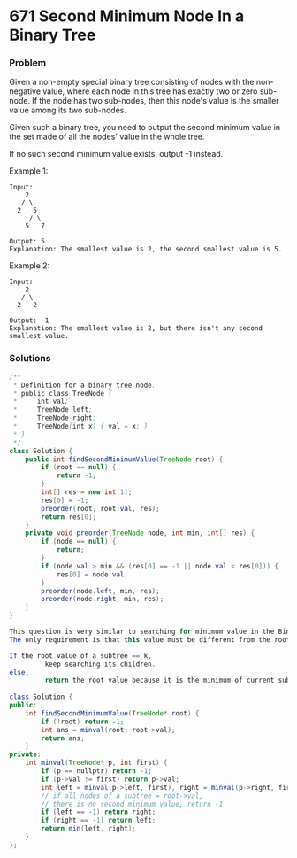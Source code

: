 # 671 Second Minimum Node In a Binary Tree

### Problem

Given a non-empty special binary tree consisting of nodes with the non-negative value, where each node in this tree has exactly two or zero sub-node. If the node has two sub-nodes, then this node's value is the smaller value among its two sub-nodes.

Given such a binary tree, you need to output the second minimum value in the set made of all the nodes' value in the whole tree.

If no such second minimum value exists, output -1 instead.

Example 1:

```
Input: 
    2
   / \
  2   5
     / \
    5   7

Output: 5
Explanation: The smallest value is 2, the second smallest value is 5.
```

Example 2:

```
Input: 
    2
   / \
  2   2

Output: -1
Explanation: The smallest value is 2, but there isn't any second smallest value.
```

### Solutions

```java
/**
 * Definition for a binary tree node.
 * public class TreeNode {
 *     int val;
 *     TreeNode left;
 *     TreeNode right;
 *     TreeNode(int x) { val = x; }
 * }
 */
class Solution {
    public int findSecondMinimumValue(TreeNode root) {
        if (root == null) {
            return -1;
        }
        int[] res = new int[1];
        res[0] = -1;
        preorder(root, root.val, res);
        return res[0];
    }
    private void preorder(TreeNode node, int min, int[] res) {
        if (node == null) {
            return;
        }
        if (node.val > min && (res[0] == -1 || node.val < res[0])) {
            res[0] = node.val;
        }
        preorder(node.left, min, res);
        preorder(node.right, min, res);
    }
}
```

```java
This question is very similar to searching for minimum value in the Binary Tree.
The only requirement is that this value must be different from the root value, k.

If the root value of a subtree == k, 
         keep searching its children.
else, 
         return the root value because it is the minimum of current subtree.
         
class Solution {
public:
    int findSecondMinimumValue(TreeNode* root) {
        if (!root) return -1;
        int ans = minval(root, root->val);
        return ans;
    }
private:
    int minval(TreeNode* p, int first) {
        if (p == nullptr) return -1;
        if (p->val != first) return p->val;
        int left = minval(p->left, first), right = minval(p->right, first);
        // if all nodes of a subtree = root->val, 
        // there is no second minimum value, return -1
        if (left == -1) return right;
        if (right == -1) return left;
        return min(left, right);
    }
};
```



